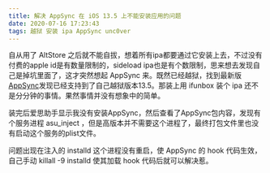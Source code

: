 ```yaml
---
title: 解决 AppSync 在 iOS 13.5 上不能安装应用的问题
date: 2020-07-16 17:23:43
tags: 越狱 安装 ipa AppSync unc0ver
---
```


自从用了 AltStore 之后就不能自拔，想着所有ipa都要通过它安装上去，不过没有付费的apple id是有数量限制的，sideload ipa也是有个数限制，思来想去发现自己是掉坑里面了，这才突然想起 AppSync 来。既然已经越狱，找到最新版 [AppSync](https://github.com/angelXwind/AppSync)发现已经支持到了自己越狱版本13.5。那装上用 ifunbox 装个 ipa 还不是分分钟的事情。果然事情并没有想象中的简单。

装完后爱思助手显示我没有安装AppSync，然后查看了AppSync包内容，发现有个服务进程 asu_inject ，但是高版本并不需要这个进程了，最终打包文件里也没有启动这个服务的plist文件。

问题出现在注入的 installd 这个进程没有重启，使 AppSync 的 hook 代码生效，自己手动 killall -9 installd 使其加载 hook 代码后就可以解决惹。

